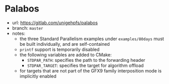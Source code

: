 # Palabos

- url: <https://gitlab.com/unigehpfs/palabos>
- branch: `master`
- notes:
  - the three Standard Parallelism examples under `examples/80days` must be
    built individually, and are self-contained
  - `printf` support is temporarily disabled
  - the following variables are added to CMake:
    - `STDPAR_PATH`: specifies the path to the forwarding header
    - `STDPAR_TARGET`: specifies the target for algorithm offload
  - for targets that are not part of the GFX9 family interposition mode is
    implicitly enabled
